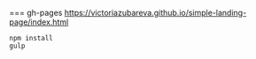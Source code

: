 ===
gh-pages https://victoriazubareva.github.io/simple-landing-page/index.html

```
npm install
gulp
```